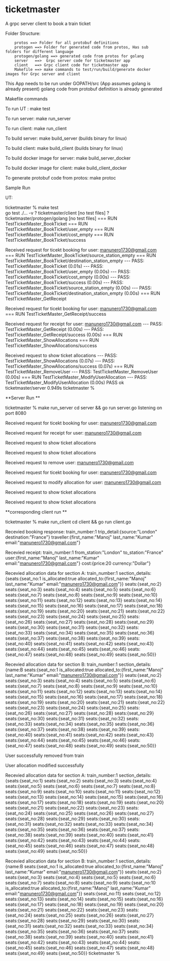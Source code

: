 # ticketmaster
A grpc server client to book a train ticket

Folder Structure:

        protos ==> Folder for all protobuf definitions
        protogen ==> Folder for generated code from protos, Has sub folders for different language
        protogen/golang ==> generated code from protos for golang
        server   ==>  Grpc server code for ticketmaster app
        client   ==> Grpc client code for ticketmaster app
        Makefile ==> make commands to test/run/build/generate docker images for Grpc server and client

This App needs to be run under GOPATH/src (App assumes golang is already present)
golang code from protobuf definition is already generated

Makefile commands

To run UT : make test

To run server: make run_server

To run client: make run_client

To build server: make build_server (builds binary for linux)

To build client: make build_client (builds binary for linux)

To build docker image for server: make build_server_docker

To build docker image for client: make build_client_docker

To generate protobuf code from protos: make protoc

Sample Run

UT:

ticketmaster % make test                                                            
go test ./... -v
?   	ticketmaster/client	[no test files]
?   	ticketmaster/protogen/golang	[no test files]
=== RUN   TestTicketMaster_BookTicket
=== RUN   TestTicketMaster_BookTicket/user_empty
=== RUN   TestTicketMaster_BookTicket/cost_empty
=== RUN   TestTicketMaster_BookTicket/success


 Received request for ticekt booking for user:  manunero1730@gmail.com
=== RUN   TestTicketMaster_BookTicket/source_station_empty
=== RUN   TestTicketMaster_BookTicket/destination_station_empty
--- PASS: TestTicketMaster_BookTicket (0.01s)
    --- PASS: TestTicketMaster_BookTicket/user_empty (0.00s)
    --- PASS: TestTicketMaster_BookTicket/cost_empty (0.00s)
    --- PASS: TestTicketMaster_BookTicket/success (0.00s)
    --- PASS: TestTicketMaster_BookTicket/source_station_empty (0.00s)
    --- PASS: TestTicketMaster_BookTicket/destination_station_empty (0.00s)
=== RUN   TestTicketMaster_GetReceipt


 Received request for ticekt booking for user:  manunero1730@gmail.com
=== RUN   TestTicketMaster_GetReceipt/success


 Received request for receipt for user:  manunero1730@gmail.com
--- PASS: TestTicketMaster_GetReceipt (0.00s)
    --- PASS: TestTicketMaster_GetReceipt/success (0.00s)
=== RUN   TestTicketMaster_ShowAllocations
=== RUN   TestTicketMaster_ShowAllocations/success


 Received request to show ticket allocations
--- PASS: TestTicketMaster_ShowAllocations (0.07s)
    --- PASS: TestTicketMaster_ShowAllocations/success (0.07s)
=== RUN   TestTicketMaster_RemoveUser
--- PASS: TestTicketMaster_RemoveUser (0.00s)
=== RUN   TestTicketMaster_ModifyUserAllocation
--- PASS: TestTicketMaster_ModifyUserAllocation (0.00s)
PASS
ok  	ticketmaster/server	0.949s
ticketmaster %

**Server Run
**

ticketmaster % make run_server
cd server && go run server.go
listening on port 8080


 Received request for ticekt booking for user:  manunero1730@gmail.com


 Received request for receipt for user:  manunero1730@gmail.com


 Received request to show ticket allocations


 Received request to show ticket allocations


 Received request to remove user:  manunero1730@gmail.com


 Received request for ticekt booking for user:  manunero1730@gmail.com


 Received request to modify allocation for user:  manunero1730@gmail.com


 Received request to show ticket allocations


 Received request to show ticket allocations


**corresponding client run
**

ticketmaster % make run_client
cd client && go run client.go


 Recevied booking response:  train_number:1  trip_detail:{source:"London"  destination:"France"}  traveller:{first_name:"Manoj"  last_name:"Kumar"  email:"manunero1730@gmail.com"}


 Recevied receipt:  train_number:1  from_station:"London"  to_station:"France"  user:{first_name:"Manoj"  last_name:"Kumar"  email:"manunero1730@gmail.com"}  cost:{price:20  currency:"Dollar"}


 Recevied allocation data for section A:  train_number:1  section_details:{seats:{seat_no:1  is_allocated:true  allocated_to:{first_name:"Manoj"  last_name:"Kumar"  email:"manunero1730@gmail.com"}}  seats:{seat_no:2}  seats:{seat_no:3}  seats:{seat_no:4}  seats:{seat_no:5}  seats:{seat_no:6}  seats:{seat_no:7}  seats:{seat_no:8}  seats:{seat_no:9}  seats:{seat_no:10}  seats:{seat_no:11}  seats:{seat_no:12}  seats:{seat_no:13}  seats:{seat_no:14}  seats:{seat_no:15}  seats:{seat_no:16}  seats:{seat_no:17}  seats:{seat_no:18}  seats:{seat_no:19}  seats:{seat_no:20}  seats:{seat_no:21}  seats:{seat_no:22}  seats:{seat_no:23}  seats:{seat_no:24}  seats:{seat_no:25}  seats:{seat_no:26}  seats:{seat_no:27}  seats:{seat_no:28}  seats:{seat_no:29}  seats:{seat_no:30}  seats:{seat_no:31}  seats:{seat_no:32}  seats:{seat_no:33}  seats:{seat_no:34}  seats:{seat_no:35}  seats:{seat_no:36}  seats:{seat_no:37}  seats:{seat_no:38}  seats:{seat_no:39}  seats:{seat_no:40}  seats:{seat_no:41}  seats:{seat_no:42}  seats:{seat_no:43}  seats:{seat_no:44}  seats:{seat_no:45}  seats:{seat_no:46}  seats:{seat_no:47}  seats:{seat_no:48}  seats:{seat_no:49}  seats:{seat_no:50}}


 Recevied allocation data for section B:  train_number:1  section_details:{name:B  seats:{seat_no:1  is_allocated:true  allocated_to:{first_name:"Manoj"  last_name:"Kumar"  email:"manunero1730@gmail.com"}}  seats:{seat_no:2}  seats:{seat_no:3}  seats:{seat_no:4}  seats:{seat_no:5}  seats:{seat_no:6}  seats:{seat_no:7}  seats:{seat_no:8}  seats:{seat_no:9}  seats:{seat_no:10}  seats:{seat_no:11}  seats:{seat_no:12}  seats:{seat_no:13}  seats:{seat_no:14}  seats:{seat_no:15}  seats:{seat_no:16}  seats:{seat_no:17}  seats:{seat_no:18}  seats:{seat_no:19}  seats:{seat_no:20}  seats:{seat_no:21}  seats:{seat_no:22}  seats:{seat_no:23}  seats:{seat_no:24}  seats:{seat_no:25}  seats:{seat_no:26}  seats:{seat_no:27}  seats:{seat_no:28}  seats:{seat_no:29}  seats:{seat_no:30}  seats:{seat_no:31}  seats:{seat_no:32}  seats:{seat_no:33}  seats:{seat_no:34}  seats:{seat_no:35}  seats:{seat_no:36}  seats:{seat_no:37}  seats:{seat_no:38}  seats:{seat_no:39}  seats:{seat_no:40}  seats:{seat_no:41}  seats:{seat_no:42}  seats:{seat_no:43}  seats:{seat_no:44}  seats:{seat_no:45}  seats:{seat_no:46}  seats:{seat_no:47}  seats:{seat_no:48}  seats:{seat_no:49}  seats:{seat_no:50}}


 User successfully removed from train


 User allocation modified successfully


 Recevied allocation data for section A:  train_number:1  section_details:{seats:{seat_no:1}  seats:{seat_no:2}  seats:{seat_no:3}  seats:{seat_no:4}  seats:{seat_no:5}  seats:{seat_no:6}  seats:{seat_no:7}  seats:{seat_no:8}  seats:{seat_no:9}  seats:{seat_no:10}  seats:{seat_no:11}  seats:{seat_no:12}  seats:{seat_no:13}  seats:{seat_no:14}  seats:{seat_no:15}  seats:{seat_no:16}  seats:{seat_no:17}  seats:{seat_no:18}  seats:{seat_no:19}  seats:{seat_no:20}  seats:{seat_no:21}  seats:{seat_no:22}  seats:{seat_no:23}  seats:{seat_no:24}  seats:{seat_no:25}  seats:{seat_no:26}  seats:{seat_no:27}  seats:{seat_no:28}  seats:{seat_no:29}  seats:{seat_no:30}  seats:{seat_no:31}  seats:{seat_no:32}  seats:{seat_no:33}  seats:{seat_no:34}  seats:{seat_no:35}  seats:{seat_no:36}  seats:{seat_no:37}  seats:{seat_no:38}  seats:{seat_no:39}  seats:{seat_no:40}  seats:{seat_no:41}  seats:{seat_no:42}  seats:{seat_no:43}  seats:{seat_no:44}  seats:{seat_no:45}  seats:{seat_no:46}  seats:{seat_no:47}  seats:{seat_no:48}  seats:{seat_no:49}  seats:{seat_no:50}}


 Recevied allocation data for section B:  train_number:1  section_details:{name:B  seats:{seat_no:1  is_allocated:true  allocated_to:{first_name:"Manoj"  last_name:"Kumar"  email:"manunero1730@gmail.com"}}  seats:{seat_no:2}  seats:{seat_no:3}  seats:{seat_no:4}  seats:{seat_no:5}  seats:{seat_no:6}  seats:{seat_no:7}  seats:{seat_no:8}  seats:{seat_no:9}  seats:{seat_no:10  is_allocated:true  allocated_to:{first_name:"Manoj"  last_name:"Kumar"  email:"manunero1730@gmail.com"}}  seats:{seat_no:11}  seats:{seat_no:12}  seats:{seat_no:13}  seats:{seat_no:14}  seats:{seat_no:15}  seats:{seat_no:16}  seats:{seat_no:17}  seats:{seat_no:18}  seats:{seat_no:19}  seats:{seat_no:20}  seats:{seat_no:21}  seats:{seat_no:22}  seats:{seat_no:23}  seats:{seat_no:24}  seats:{seat_no:25}  seats:{seat_no:26}  seats:{seat_no:27}  seats:{seat_no:28}  seats:{seat_no:29}  seats:{seat_no:30}  seats:{seat_no:31}  seats:{seat_no:32}  seats:{seat_no:33}  seats:{seat_no:34}  seats:{seat_no:35}  seats:{seat_no:36}  seats:{seat_no:37}  seats:{seat_no:38}  seats:{seat_no:39}  seats:{seat_no:40}  seats:{seat_no:41}  seats:{seat_no:42}  seats:{seat_no:43}  seats:{seat_no:44}  seats:{seat_no:45}  seats:{seat_no:46}  seats:{seat_no:47}  seats:{seat_no:48}  seats:{seat_no:49}  seats:{seat_no:50}}
ticketmaster % 






